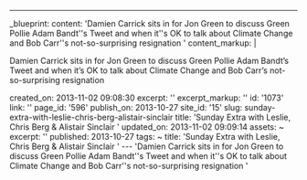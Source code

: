 ---
_blueprint:
  content: 'Damien Carrick sits in for Jon Green to discuss Green Pollie Adam Bandt''s
    Tweet and when it''s OK to talk about Climate Change and Bob Carr''s not-so-surprising
    resignation '
  content_markup: |
    <p>Damien Carrick sits in for Jon Green to discuss Green Pollie Adam Bandt&rsquo;s Tweet and when it&rsquo;s OK to talk about Climate Change and Bob Carr&rsquo;s not-so-surprising resignation</p>
  created_on: 2013-11-02 09:08:30
  excerpt: ''
  excerpt_markup: ''
  id: '1073'
  link: ''
  page_id: '596'
  publish_on: 2013-10-27
  site_id: '15'
  slug: sunday-extra-with-leslie-chris-berg-alistair-sinclair
  title: 'Sunday Extra with Leslie, Chris Berg & Alistair Sinclair '
  updated_on: 2013-11-02 09:09:14
assets: ~
excerpt: ''
published: 2013-10-27
tags: ~
title: 'Sunday Extra with Leslie, Chris Berg & Alistair Sinclair '
--- 'Damien Carrick sits in for Jon Green to discuss Green Pollie Adam Bandt''s Tweet
  and when it''s OK to talk about Climate Change and Bob Carr''s not-so-surprising
  resignation '

